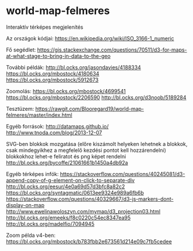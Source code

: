 # world-map-felmeres

Interaktív térképes megjelenítés

Az országok kódjai:
https://en.wikipedia.org/wiki/ISO_3166-1_numeric

Fő segédlet:
https://gis.stackexchange.com/questions/70511/d3-for-maps-at-what-stage-to-bring-in-data-to-the-geo

További példák:
http://bl.ocks.org/jasondavies/4188334
https://bl.ocks.org/mbostock/4180634
https://bl.ocks.org/mbostock/5912673

Zoomolás:
https://bl.ocks.org/mbostock/4699541
https://bl.ocks.org/mbostock/2206590
http://bl.ocks.org/d3noob/5189284

Tesztüzem:
https://rawgit.com/Blooregard19/world-map-felmeres/master/index.html

Egyéb források:
http://datamaps.github.io/
http://www.tnoda.com/blog/2013-12-07

SVG-ben blokkok mozgatása (előre kiszámolt helyeken lehetnek a blokkok, csak mindegyikhez a megfelelő kezdési pontot kell hozzárendelni)
blokkokhoz lehet-e feliratot és png képet rendelni
http://bl.ocks.org/bycoffe/21061661b1450a4db92a

Egyéb térképes infók:
https://stackoverflow.com/questions/40245081/d3-append-copy-of-g-element-on-click-to-separate-div
http://bl.ocks.org/eesur/4e0a69d57d3bfc8a82c2
https://bl.ocks.org/syntagmatic/0613ee9324e989a6fb6b
https://stackoverflow.com/questions/40329667/d3-js-markers-dont-display-on-map
http://www.ewelinawoloszyn.com/mymap/d3_projection03.html
http://bl.ocks.org/emeeks/f8c0220c54ec8347ea95
http://bl.ocks.org/madelfio/7094945

Zoom példa v4-ben:
https://bl.ocks.org/mbostock/b783fbb2e673561d214e09c7fb5cedee
